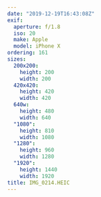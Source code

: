 ```yaml
---
date: "2019-12-19T16:43:08Z"
exif:
  aperture: f/1.8
  iso: 20
  make: Apple
  model: iPhone X
ordering: 161
sizes:
  200x200:
    height: 200
    width: 200
  420x420:
    height: 420
    width: 420
  640w:
    height: 480
    width: 640
  "1080":
    height: 810
    width: 1080
  "1280":
    height: 960
    width: 1280
  "1920":
    height: 1440
    width: 1920
title: IMG_0214.HEIC
---
```

